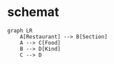 # schemat

``` mermaid
graph LR
    A[Restaurant] --> B[Section]
    A --> C[Food]
    B --> D[Kind]
    C --> D
```